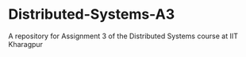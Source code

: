 # Distributed-Systems-A3
A repository for Assignment 3 of the Distributed Systems course at IIT Kharagpur

